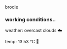 brodie

<!--weather_start-->
### working conditions..

weather: overcast clouds ☁️

temp: 13.53 °C 👕

<!--weather_end-->

